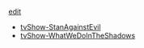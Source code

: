 [edit](https://github.com/2cld/tv/edit/main/media/cat/README.md)

- [tvShow-StanAgainstEvil](./tvShow-StanAgainstEvil/)
- [tvShow-WhatWeDoInTheShadows](./tvShow-WhatWeDoInTheShadows/)
